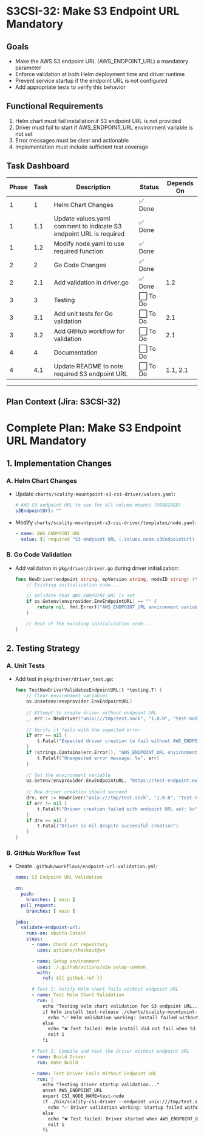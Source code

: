 # S3CSI-32: Make S3 Endpoint URL Mandatory

## Goals
- Make the AWS S3 endpoint URL (AWS_ENDPOINT_URL) a mandatory parameter
- Enforce validation at both Helm deployment time and driver runtime
- Prevent service startup if the endpoint URL is not configured
- Add appropriate tests to verify this behavior

## Functional Requirements
1. Helm chart must fail installation if S3 endpoint URL is not provided
2. Driver must fail to start if AWS_ENDPOINT_URL environment variable is not set
3. Error messages must be clear and actionable
4. Implementation must include sufficient test coverage

## Task Dashboard

| Phase | Task | Description | Status | Depends On |
|-------|------|-------------|--------|------------|
| 1     | 1    | Helm Chart Changes | ✅ Done |            |
| 1     | 1.1  | Update values.yaml comment to indicate S3 endpoint URL is required | ✅ Done |            |
| 1     | 1.2  | Modify node.yaml to use required function | ✅ Done |            |
| 2     | 2    | Go Code Changes | ✅ Done |            |
| 2     | 2.1  | Add validation in driver.go | ✅ Done | 1.2        |
| 3     | 3    | Testing | ⬜ To Do |            |
| 3     | 3.1  | Add unit tests for Go validation | ⬜ To Do | 2.1        |
| 3     | 3.2  | Add GitHub workflow for validation | ⬜ To Do | 2.1        |
| 4     | 4    | Documentation | ⬜ To Do |            |
| 4     | 4.1  | Update README to note required S3 endpoint URL | ⬜ To Do | 1.1, 2.1  |

---
## Plan Context (Jira: S3CSI-32)

# Complete Plan: Make S3 Endpoint URL Mandatory

## 1. Implementation Changes

### A. Helm Chart Changes
- Update `charts/scality-mountpoint-s3-csi-driver/values.yaml`:
  ```yaml
  # AWS S3 endpoint URL to use for all volume mounts (REQUIRED)
  s3EndpointUrl: ""
  ```

- Modify `charts/scality-mountpoint-s3-csi-driver/templates/node.yaml`:
  ```yaml
  - name: AWS_ENDPOINT_URL
    value: {{ required "S3 endpoint URL (.Values.node.s3EndpointUrl) must be provided for the CSI driver to function" .Values.node.s3EndpointUrl }}
  ```

### B. Go Code Validation
- Add validation in `pkg/driver/driver.go` during driver initialization:
  ```go
  func NewDriver(endpoint string, mpVersion string, nodeID string) (*Driver, error) {
      // Existing initialization code...

      // Validate that AWS_ENDPOINT_URL is set
      if os.Getenv(envprovider.EnvEndpointURL) == "" {
          return nil, fmt.Errorf("AWS_ENDPOINT_URL environment variable must be set for the CSI driver to function")
      }

      // Rest of the existing initialization code...
  }
  ```

## 2. Testing Strategy

### A. Unit Tests
- Add test in `pkg/driver/driver_test.go`:
  ```go
  func TestNewDriverValidatesEndpointURL(t *testing.T) {
      // Clear environment variables
      os.Unsetenv(envprovider.EnvEndpointURL)
      
      // Attempt to create driver without endpoint URL
      _, err := NewDriver("unix:///tmp/test.sock", "1.0.0", "test-node")
      
      // Verify it fails with the expected error
      if err == nil {
          t.Fatal("Expected driver creation to fail without AWS_ENDPOINT_URL")
      }
      if !strings.Contains(err.Error(), "AWS_ENDPOINT_URL environment variable must be set") {
          t.Fatalf("Unexpected error message: %v", err)
      }
      
      // Set the environment variable
      os.Setenv(envprovider.EnvEndpointURL, "https://test-endpoint.example.com")
      
      // Now driver creation should succeed
      drv, err := NewDriver("unix:///tmp/test.sock", "1.0.0", "test-node")
      if err != nil {
          t.Fatalf("Driver creation failed with endpoint URL set: %v", err)
      }
      if drv == nil {
          t.Fatal("Driver is nil despite successful creation")
      }
  }
  ```

### B. GitHub Workflow Test
- Create `.github/workflows/endpoint-url-validation.yml`:
  ```yaml
  name: S3 Endpoint URL Validation

  on:
    push:
      branches: [ main ]
    pull_request:
      branches: [ main ]

  jobs:
    validate-endpoint-url:
      runs-on: ubuntu-latest
      steps:
        - name: Check out repository
          uses: actions/checkout@v4

        - name: Setup environment
          uses: ./.github/actions/e2e-setup-common
          with:
            ref: ${{ github.ref }}

        # Test 1: Verify Helm chart fails without endpoint URL
        - name: Test Helm Chart Validation
          run: |
            echo "Testing Helm chart validation for S3 endpoint URL..."
            if helm install test-release ./charts/scality-mountpoint-s3-csi-driver --dry-run 2>&1 | grep -q "S3 endpoint URL .* must be provided"; then
              echo "✅ Helm validation working: Install failed without endpoint URL"
            else
              echo "❌ Test failed: Helm install did not fail when S3 endpoint URL was missing"
              exit 1
            fi

        # Test 2: Compile and test the driver without endpoint URL  
        - name: Build Driver
          run: make build

        - name: Test Driver Fails Without Endpoint URL
          run: |
            echo "Testing driver startup validation..."
            unset AWS_ENDPOINT_URL
            export CSI_NODE_NAME=test-node
            if ./bin/scality-csi-driver --endpoint unix:///tmp/test.sock 2>&1 | grep -q "AWS_ENDPOINT_URL environment variable must be set"; then
              echo "✅ Driver validation working: Startup failed without endpoint URL"
            else
              echo "❌ Test failed: Driver started when AWS_ENDPOINT_URL was missing"
              exit 1
            fi
  ``` 